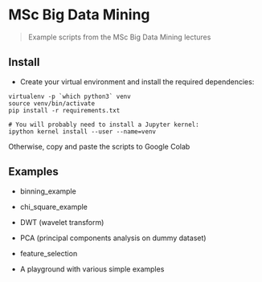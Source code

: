 # MSc Big Data Mining

> Example scripts from the MSc Big Data Mining lectures


## Install
- Create your virtual environment and install the required dependencies:

```
virtualenv -p `which python3` venv
source venv/bin/activate
pip install -r requirements.txt

# You will probably need to install a Jupyter kernel:
ipython kernel install --user --name=venv
``` 

Otherwise, copy and paste the scripts to Google Colab

## Examples
- binning_example
- chi_square_example
- DWT (wavelet transform)
- PCA (principal components analysis on dummy dataset)
- feature_selection

- A playground with various simple examples
